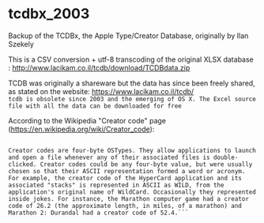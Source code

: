 # tcdbx_2003
Backup of the TCDBx, the Apple Type/Creator Database, originally by Ilan Szekely

This is a CSV conversion + utf-8 transcoding of the original XLSX database : http://www.lacikam.co.il/tcdb/download/TCDBdata.zip  

TCDB was originally a shareware but the data has since been freely shared, as stated on the website: https://www.lacikam.co.il/tcdb/  
```tcdb is obsolete since 2003 and the emerging of OS X. The Excel source file with all the data can be downloaded for free```

According to the Wikipedia "Creator code" page (https://en.wikipedia.org/wiki/Creator_code):
```A creator code is a mechanism introduced in the classic Mac OS to link a data file to the application program which created it. The similar type code held the file type, like "TEXT". Together, the type and creator indicated what application should be used to open a file, similar to (but richer than) the file extensions in other operating systems.

Creator codes are four-byte OSTypes. They allow applications to launch and open a file whenever any of their associated files is double-clicked. Creator codes could be any four-byte value, but were usually chosen so that their ASCII representation formed a word or acronym. For example, the creator code of the HyperCard application and its associated "stacks" is represented in ASCII as WILD, from the application's original name of WildCard. Occasionally they represented inside jokes. For instance, the Marathon computer game had a creator code of 26.2 (the approximate length, in miles, of a marathon) and Marathon 2: Durandal had a creator code of 52.4.```
